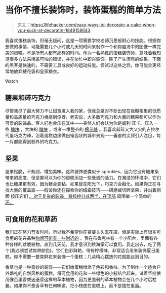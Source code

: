 # 当你不擅长装饰时，装饰蛋糕的简单方法

> 原文：<https://lifehacker.com/easy-ways-to-decorate-a-cake-when-you-suck-at-decoratin-1849158643>

我喜欢蛋糕装饰，但毫无疑问，这是一项需要学校老师沉思般耐心的技能。根据你想做的事情，可能需要几个小时或几天的时间来制作一个和你脑海中的图像一样完美的蛋糕。不是所有人都有那样的时间。作为一名熟练的蛋糕装饰师，意味着我知道很多方法来掩盖可怕的错误，并在匆忙中即兴装饰。除了产生漂亮的结果，下面的黑客是快速的，不需要工具或良好的运动技能。尝试过这些之后，你可能会更经常地放弃裱花袋和皇家糖衣。

Watch

## 糖果和碎巧克力

尽管我尽了最大努力不让甜食进入我的家，但我总是对不断出现在我橱柜里的低质量和高质量的巧克力棒感到惊讶。老实说，大多数巧克力和大量的糖果都可以作为可爱的装饰品。客人们也会乐在其中——突然人们会认为你是威利·旺卡。压入一些 [糖块](https://theloopywhisk.com/2018/11/24/candy-cane-cake/) ，大块的 [糖块](https://www.myrecipes.com/recipe/heavenly-candy-bar-cake) ，或者一堆整齐的 [棉花糖](https://www.goodto.com/recipes/chocolate-and-marshmallow-birthday-cake) 。我喜欢敲碎又大又尖的吉拉尔代里巧克力棒，沿着蛋糕边缘做出锯齿状的城市景观——垂直的尖顶引人注目，每一片都能得到额外的巧克力。

## 坚果

坚果松脆，不规则，增加美味。这种装饰更类似于 sprinkles，因为它没有糖果条带来的高度，但坚果可以为你的蛋糕添加一些低调的活力。在潮湿的环境中，它们也比糖果更有效，因为糖会变粘，如果放在阳光下，巧克力会融化。如果你正在寻找大量的覆盖面——假设你还在探索你的结霜技巧——研磨或切碎坚果，并沿着侧面 按压它们 [。对于复杂的装饰，将核桃分成两半，在顶部](https://figandoliveplatter.com/healthy-ish-carrot-cake/) 周围做一个简单的 [环。](https://food52.com/recipes/13942-butter-toasted-walnut-layer-cake)

## 可食用的花和草药

我们正在努力节省时间，所以我不希望你在紧要关头去花店。但是实际上有很多可食用的花卉品种[你很可能有一些附近的](https://lifehacker.com/how-to-grow-an-edible-flower-garden-1848903798) 。我在布鲁克林有一个小阳台，里面有各种各样的盆栽植物，直到几天前，我才意识到秋海棠可以食用。我走出去，吃了两个(我必须尝试每种颜色)。它们色彩鲜艳，带有柠檬味，非常适合用来装饰夏日蛋糕。你不需要一整束鲜花来装饰一个蛋糕；几朵精心摆放的花就能达到目的。

香草也是一种奇妙的装饰——它们给蛋糕增添了色彩和香味。为了制作一个适合户外婚礼的自然风格的蛋糕，将可食用的花和一些绿色的小枝结合起来。试着坚持使用像百里香或迷迭香这样的草本植物，因为更脆弱的草本植物会在几个小时后枯萎。如果你不想香草有任何味道，把小枝放在蛋糕上，而不是插在里面。